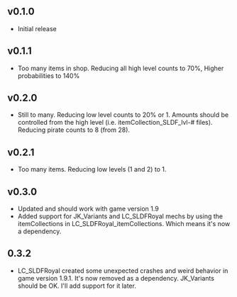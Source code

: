 ## v0.1.0
- Initial release

## v0.1.1
- Too many items in shop. Reducing all high level counts to 70%, Higher probabilities to 140%

## v0.2.0
- Still to many. Reducing low level counts to 20% or 1. Amounts should be controlled from the high level (i.e. itemCollection_SLDF_lvl-# files). Reducing pirate counts to 8 (from 28).

## v0.2.1
- Too many items. Reducing low levels (1 and 2) to 1.

## v0.3.0
- Updated and should work with game version 1.9
- Added support for JK_Variants and LC_SLDFRoyal mechs by using the itemCollections in LC_SLDFRoyal_itemCollections. Which means it's now a dependency. 

## 0.3.2
- LC_SLDFRoyal created some unexpected crashes and weird behavior in game version 1.9.1. It's now removed as a dependency. JK_Variants should be OK. I'll add support for it later. 
